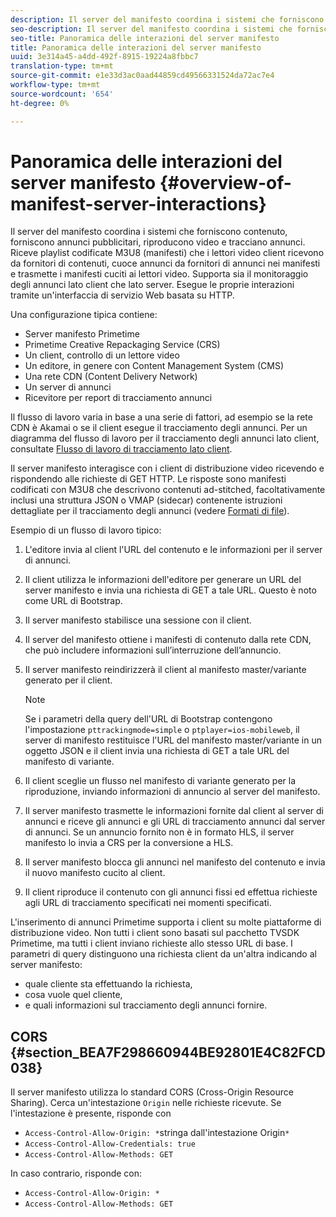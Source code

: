 ```yaml
---
description: Il server del manifesto coordina i sistemi che forniscono contenuto, forniscono annunci pubblicitari, riproducono video e tracciano annunci. Riceve playlist codificate M3U8 (manifesti) che i lettori video client ricevono da fornitori di contenuti, cuoce annunci da fornitori di annunci nei manifesti e trasmette i manifesti cuciti ai lettori video. Supporta sia il monitoraggio degli annunci lato client che lato server. Esegue le proprie interazioni tramite un'interfaccia di servizio Web basata su HTTP.
seo-description: Il server del manifesto coordina i sistemi che forniscono contenuto, forniscono annunci pubblicitari, riproducono video e tracciano annunci. Riceve playlist codificate M3U8 (manifesti) che i lettori video client ricevono da fornitori di contenuti, cuoce annunci da fornitori di annunci nei manifesti e trasmette i manifesti cuciti ai lettori video. Supporta sia il monitoraggio degli annunci lato client che lato server. Esegue le proprie interazioni tramite un'interfaccia di servizio Web basata su HTTP.
seo-title: Panoramica delle interazioni del server manifesto
title: Panoramica delle interazioni del server manifesto
uuid: 3e314a45-a4dd-492f-8915-19224a8fbbc7
translation-type: tm+mt
source-git-commit: e1e33d3ac0aad44859cd49566331524da72ac7e4
workflow-type: tm+mt
source-wordcount: '654'
ht-degree: 0%

---
```



# Panoramica delle interazioni del server manifesto {#overview-of-manifest-server-interactions}

Il server del manifesto coordina i sistemi che forniscono contenuto, forniscono annunci pubblicitari, riproducono video e tracciano annunci. Riceve playlist codificate M3U8 (manifesti) che i lettori video client ricevono da fornitori di contenuti, cuoce annunci da fornitori di annunci nei manifesti e trasmette i manifesti cuciti ai lettori video. Supporta sia il monitoraggio degli annunci lato client che lato server. Esegue le proprie interazioni tramite un&#39;interfaccia di servizio Web basata su HTTP.

Una configurazione tipica contiene:

* Server manifesto Primetime
* Primetime Creative Repackaging Service (CRS)
* Un client, controllo di un lettore video
* Un editore, in genere con Content Management System (CMS)
* Una rete CDN (Content Delivery Network)
* Un server di annunci
* Ricevitore per report di tracciamento annunci

Il flusso di lavoro varia in base a una serie di fattori, ad esempio se la rete CDN è Akamai o se il client esegue il tracciamento degli annunci. Per un diagramma del flusso di lavoro per il tracciamento degli annunci lato client, consultate [Flusso di lavoro di tracciamento lato client](/help/primetime-ad-insertion/~old-msapi-topics/ms-at-effectiveness/notvsdk-csat-overview.md#section_cst_flow).

Il server manifesto interagisce con i client di distribuzione video ricevendo e rispondendo alle richieste di GET HTTP. Le risposte sono manifesti codificati con M3U8 che descrivono contenuti ad-stitched, facoltativamente inclusi una struttura JSON o VMAP (sidecar) contenente istruzioni dettagliate per il tracciamento degli annunci (vedere [Formati di file](/help/primetime-ad-insertion/~old-msapi-topics/ms-list-file-formats/ms-api-file-formats.md)).

Esempio di un flusso di lavoro tipico:

1. L&#39;editore invia al client l&#39;URL del contenuto e le informazioni per il server di annunci.
1. Il client utilizza le informazioni dell&#39;editore per generare un URL del server manifesto e invia una richiesta di GET a tale URL. Questo è noto come URL di Bootstrap.
1. Il server manifesto stabilisce una sessione con il client.
1. Il server del manifesto ottiene i manifesti di contenuto dalla rete CDN, che può includere informazioni sull’interruzione dell’annuncio.
1. Il server manifesto reindirizzerà il client al manifesto master/variante generato per il client.

   >[!NOTE]
   >
   >Se i parametri della query dell&#39;URL di Bootstrap contengono l&#39;impostazione `pttrackingmode=simple` o `ptplayer=ios-mobileweb`, il server di manifesto restituisce l&#39;URL del manifesto master/variante in un oggetto JSON e il client invia una richiesta di GET a tale URL del manifesto di variante.

1. Il client sceglie un flusso nel manifesto di variante generato per la riproduzione, inviando informazioni di annuncio al server del manifesto.
1. Il server manifesto trasmette le informazioni fornite dal client al server di annunci e riceve gli annunci e gli URL di tracciamento annunci dal server di annunci. Se un annuncio fornito non è in formato HLS, il server manifesto lo invia a CRS per la conversione a HLS.
1. Il server manifesto blocca gli annunci nel manifesto del contenuto e invia il nuovo manifesto cucito al client.
1. Il client riproduce il contenuto con gli annunci fissi ed effettua richieste agli URL di tracciamento specificati nei momenti specificati.

L&#39;inserimento di annunci Primetime supporta i client su molte piattaforme di distribuzione video. Non tutti i client sono basati sul pacchetto TVSDK Primetime, ma tutti i client inviano richieste allo stesso URL di base. I parametri di query distinguono una richiesta client da un&#39;altra indicando al server manifesto:

* quale cliente sta effettuando la richiesta,
* cosa vuole quel cliente,
* e quali informazioni sul tracciamento degli annunci fornire.

## CORS {#section_BEA7F298660944BE92801E4C82FCD038}

Il server manifesto utilizza lo standard CORS (Cross-Origin Resource Sharing). Cerca un&#39;intestazione `Origin` nelle richieste ricevute. Se l&#39;intestazione è presente, risponde con

* `Access-Control-Allow-Origin: *`stringa dall&#39;intestazione Origin`*`
* `Access-Control-Allow-Credentials: true`
* `Access-Control-Allow-Methods: GET`

In caso contrario, risponde con:

* `Access-Control-Allow-Origin: *`
* `Access-Control-Allow-Methods: GET`